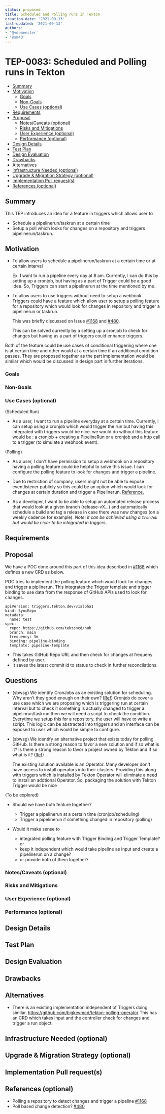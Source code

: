 ```yaml
---
status: proposed
title: Scheduled and Polling runs in Tekton
creation-date: '2021-09-13'
last-updated: '2021-09-13'
authors:
- '@vdemeester'
- '@sm43'
---
```


# TEP-0083: Scheduled and Polling runs in Tekton

<!-- toc -->
- [Summary](#summary)
- [Motivation](#motivation)
  - [Goals](#goals)
  - [Non-Goals](#non-goals)
  - [Use Cases (optional)](#use-cases-optional)
- [Requirements](#requirements)
- [Proposal](#proposal)
  - [Notes/Caveats (optional)](#notescaveats-optional)
  - [Risks and Mitigations](#risks-and-mitigations)
  - [User Experience (optional)](#user-experience-optional)
  - [Performance (optional)](#performance-optional)
- [Design Details](#design-details)
- [Test Plan](#test-plan)
- [Design Evaluation](#design-evaluation)
- [Drawbacks](#drawbacks)
- [Alternatives](#alternatives)
- [Infrastructure Needed (optional)](#infrastructure-needed-optional)
- [Upgrade &amp; Migration Strategy (optional)](#upgrade--migration-strategy-optional)
- [Implementation Pull request(s)](#implementation-pull-request-s)
- [References (optional)](#references-optional)
<!-- /toc -->

## Summary

<!--
This section is incredibly important for producing high quality user-focused
documentation such as release notes or a development roadmap.  It should be
possible to collect this information before implementation begins in order to
avoid requiring implementors to split their attention between writing release
notes and implementing the feature itself.

A good summary is probably at least a paragraph in length.

Both in this section and below, follow the guidelines of the [documentation
style guide]. In particular, wrap lines to a reasonable length, to make it
easier for reviewers to cite specific portions, and to minimize diff churn on
updates.

[documentation style guide]: https://github.com/kubernetes/community/blob/master/contributors/guide/style-guide.md
-->

This TEP introduces an idea for a feature in triggers which allows user to 
- Schedule a pipelinerun/taskrun at a certain time
- Setup a poll which looks for changes on a repository and triggers pipelinerun/taskrun.

## Motivation

<!--
This section is for explicitly listing the motivation, goals and non-goals of
this TEP.  Describe why the change is important and the benefits to users.  The
motivation section can optionally provide links to [experience reports][] to
demonstrate the interest in a TEP within the wider Tekton community.

[experience reports]: https://github.com/golang/go/wiki/ExperienceReports
-->

- To allow users to schedule a pipelinerun/taskrun at a certain time or at certain interval

    Ex. I want to run a pipeline every day at 8 am. Currently, I can do this by setting up a cronjob, but having as a part of Trigger could be a good idea. So, Triggers can start a pipelinerun at the time mentioned by me.

- To allow users to use triggers without need to setup a webhook. Triggers could have a feature which allow user to setup a polling feature for a repository which would look for changes in repository and trigger a pipelinerun or taskrun.

    This was briefly discussed on Issue [#1168](https://github.com/tektoncd/triggers/issues/1168) and [#480](https://github.com/tektoncd/triggers/issues/480).

    This can be solved currently by a setting up a cronjob to check for changes but having as a part of triggers could enhance triggers.


Both of the feature could be use cases of conditional triggering where one is at certain time and other would at a certain time if an additional condition passes. They are
proposed together as the part implementation would be similar which would be discussed in design part in further iterations.

### Goals

<!--
List the specific goals of the TEP.  What is it trying to achieve?  How will we
know that this has succeeded?
-->

### Non-Goals

<!--
What is out of scope for this TEP?  Listing non-goals helps to focus discussion
and make progress.
-->

### Use Cases (optional)

(Scheduled Run)
- As a user, I want to run a pipeline everyday at a certain time. Currently, I can setup using a cronjob which would trigger the run but having this integrated with triggers would be nice. we would do without this feature would be : a cronjob + creating a PipelineRun or a cronjob and a http call to a trigger (to simulate a webhook event).

(Polling)
- As a user, I don't have permission to setup a webhook on a repository having a polling feature could be helpful to solve this issue. I can configure the polling feature to look for changes and trigger a pipeline.

- Due to restriction of company, users might not be able to expose eventlistener publicly so this could be an option which would look for changes at certain duration and trigger a Pipelinerun. [Reference.](https://github.com/tektoncd/triggers/issues/480#issuecomment-620605920)

- As a developer, I want to be able to setup an automated release process that would look at a given branch (release-vX…) and automatically schedule a build and tag a release in case there was new changes (on a weekly cadence for example). *Note: it can be achieved using a `CronJob` but would be nicer to be integrated in triggers*.

<!--
Describe the concrete improvement specific groups of users will see if the
Motivations in this doc result in a fix or feature.

Consider both the user's role (are they a Task author? Catalog Task user?
Cluster Admin? etc...) and experience (what workflows or actions are enhanced
if this problem is solved?).
-->



## Requirements

<!--
Describe constraints on the solution that must be met. Examples might include
performance characteristics that must be met, specific edge cases that must
be handled, or user scenarios that will be affected and must be accomodated.
-->

## Proposal

<!--
This is where we get down to the specifics of what the proposal actually is.
This should have enough detail that reviewers can understand exactly what
you're proposing, but should not include things like API designs or
implementation.  The "Design Details" section below is for the real
nitty-gritty.
-->

We have a POC done around this part of this idea described in [#1168](https://github.com/tektoncd/triggers/issues/1168) which defines a new CRD as below.

POC tries to implement the polling feature which would look for changes and trigger a piplinerun. This integrates the Trigger template and trigger binding to use data from the response  of GitHub APIs used to look for changes.

```
apiVersion: triggers.tekton.dev/v1alpha1
kind: SyncRepo
metadata:
  name: test
spec:
  repo: https://github.com/tektoncd/hub
  branch: main
  frequency: 3m
  binding: pipeline-binding
  template: pipeline-template
```

- This takes GitHub Repo URL and then check for changes at frequeny defined by user.
- It saves the latest commit id to status to check in further reconcilations. 


## Questions

- (sbwsg) We identify CronJobs as an existing solution for scheduling. Why aren't they good enough on their own? ([Ref](https://github.com/tektoncd/community/pull/517#issuecomment-919323436))
    Cronjob do cover a use case which we are proposing which is triggering run at certain interval but to check it
    something is actually changed to trigger a pipelinrun/taskrun then we will need a script to check the condition.
    Everytime we setup this for a repository, the user will have to write a script. This logic can be abstracted into 
    triggers and an interface can be exposed to user which would be simple to configure.

- (sbwsg) We identify an alternative project that exists today for polling GitHub. Is there a strong reason to favor a new solution 
  and if so what is it? Is there a strong reason to favor a project owned by Tekton and if so what is it? ([Ref](https://github.com/tektoncd/community/pull/517#issuecomment-919323436))

    The existing solution available is an Operator. Many developer don't have access to install operators into their clusters. 
    Providing this along with triggers which is installed by Tekton Operator will eliminate a need to install an addtional Operator.
    So, packaging the solution with Tekton Trigger would be nice


(To be explored)

- Should we have both feature together? 
    - Trigger a pipelinerun at a certain time (cronjob/scheduling) 
    - Trigger a pipelinerun if something changed in repository (polling)

-   Would it make sense to 
    -   integrated polling feature with Trigger Binding and Trigger Template? or 
    -   keep it independent which would take pipeline as input  and create a pipelinerun on a change? 
    -   or provide both of them together?
  


### Notes/Caveats (optional)

<!--
What are the caveats to the proposal?
What are some important details that didn't come across above.
Go in to as much detail as necessary here.
This might be a good place to talk about core concepts and how they relate.
-->

### Risks and Mitigations

<!--
What are the risks of this proposal and how do we mitigate. Think broadly.
For example, consider both security and how this will impact the larger
kubernetes ecosystem.

How will security be reviewed and by whom?

How will UX be reviewed and by whom?

Consider including folks that also work outside the WGs or subproject.
-->

### User Experience (optional)

<!--
Consideration about the user experience. Depending on the area of change,
users may be task and pipeline editors, they may trigger task and pipeline
runs or they may be responsible for monitoring the execution of runs,
via CLI, dashboard or a monitoring system.

Consider including folks that also work on CLI and dashboard.
-->

### Performance (optional)

<!--
Consideration about performance.
What impact does this change have on the start-up time and execution time
of task and pipeline runs? What impact does it have on the resource footprint
of Tekton controllers as well as task and pipeline runs?

Consider which use cases are impacted by this change and what are their
performance requirements.
-->

## Design Details

<!--
This section should contain enough information that the specifics of your
change are understandable.  This may include API specs (though not always
required) or even code snippets.  If there's any ambiguity about HOW your
proposal will be implemented, this is the place to discuss them.

If it's helpful to include workflow diagrams or any other related images,
add them under "/teps/images/". It's upto the TEP author to choose the name
of the file, but general guidance is to include at least TEP number in the
file name, for example, "/teps/images/NNNN-workflow.jpg".
-->

## Test Plan

<!--
**Note:** *Not required until targeted at a release.*

Consider the following in developing a test plan for this enhancement:
- Will there be e2e and integration tests, in addition to unit tests?
- How will it be tested in isolation vs with other components?

No need to outline all of the test cases, just the general strategy.  Anything
that would count as tricky in the implementation and anything particularly
challenging to test should be called out.

All code is expected to have adequate tests (eventually with coverage
expectations).
-->

## Design Evaluation
<!--
How does this proposal affect the reusability, simplicity, flexibility 
and conformance of Tekton, as described in [design principles](https://github.com/tektoncd/community/blob/master/design-principles.md)
-->

## Drawbacks

<!--
Why should this TEP _not_ be implemented?
-->

## Alternatives

- There is an existing implementation independent of Triggers doing similar.
    https://github.com/bigkevmcd/tekton-polling-operator
    This has an CRD which takes input and the controller check for changes and trigger a run object. 

<!--
What other approaches did you consider and why did you rule them out?  These do
not need to be as detailed as the proposal, but should include enough
information to express the idea and why it was not acceptable.
-->

## Infrastructure Needed (optional)

<!--
Use this section if you need things from the project/SIG.  Examples include a
new subproject, repos requested, github details.  Listing these here allows a
SIG to get the process for these resources started right away.
-->

## Upgrade & Migration Strategy (optional)

<!--
Use this section to detail wether this feature needs an upgrade or
migration strategy. This is especially useful when we modify a
behavior or add a feature that may replace and deprecate a current one.
-->

## Implementation Pull request(s)

<!--
Once the TEP is ready to be marked as implemented, list down all the Github
Pull-request(s) merged.
Note: This section is exclusively for merged pull requests, for this TEP.
It will be a quick reference for those looking for implementation of this TEP.
-->

## References (optional)

-  Polling a repository to detect changes and trigger a pipeline [#1168](https://github.com/tektoncd/triggers/issues/1168) 
-   Poll based change detection? [#480](https://github.com/tektoncd/triggers/issues/480)


<!--
Use this section to add links to GitHub issues, other TEPs, design docs in Tekton
shared drive, examples, etc. This is useful to refer back to any other related links
to get more details.
-->
